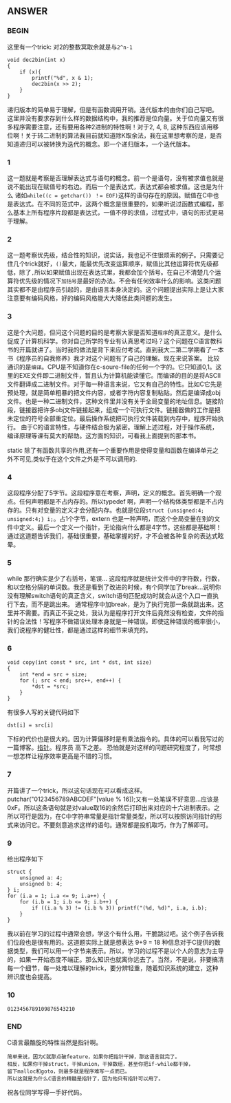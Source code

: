 ## ANSWER

### BEGIN
这里有一个trick: 对2的整数冥取余就是与`2^n-1`

```
void dec2bin(int x) 
{
    if (x){
        printf("%d", x & 1);
        dec2bin(x >> 2);
    }
}
```
递归版本的简单易于理解，但是有函数调用开销。迭代版本的由你们自己写吧。
这里并没有要求存到什么样的数据结构中，我的推荐是位向量。关于位向量又有很多程序需要注意，还有要用各种2进制的特性啊！对于2, 4, 8, 这种东西应该用移位啊！关于转二进制的算法我目前就知道除K取余法，我在这里想考察的是，是否知道递归可以被转换为迭代的概念。即一个递归版本，一个迭代版本。

### 1
这一题就是考察是否理解表达式与语句的概念。前一个是语句，没有被求值也就是说不能出现在赋值号的右边。而后一个是表达式，表达式都会被求值。这也是为什么
诸如`while((c = getchar()) ！= EOF)`这样的语句存在的原因。赋值在C中也是表达式。在不同的范式中，这两个概念是很重要的，如果听说过函数式编程，那么基本上所有程序片段都是表达式，一值不停的求值，过程式中，语句的形式更易于理解。

### 2
这一题考察优先级，结合性的知识，说实话，我也记不住很烦索的例子。只需要记住几个trick就好，`()`最大，能最优先改变运算顺序，赋值比其他运算符优先级都低，除了`,`所以如果赋值出现在表达式里，我都会加个括号。在自己不清楚几个运算符优先级的情况下`加括号`是最好的办法。不会有任何效率什么的影响。这类问题其实都不是由程序员引起的，是由语言本身决定的。这个问题提出实际上是让大家注意要有编码风格，好的编码风格能大大降低此类问题的发生。

### 3
这是个大问题，但问这个问题的目的是考察大家是否知道`程序`的真正意义。是什么促成了计算机科学。你对自己所学的专业有认真思考过吗？这个问题在C语言教科书的开篇就讲了。当时我的做法是背下来应付考试。直到我大二第二学期看了一本书《程序员的自我修养》我才对这个问题有了自己的理解。现在来说答案。
比较通识的是`编译`。CPU是不知道你在c-soure-file的任何一个字的。它只知道0,1。这里的EXE文件即二进制文件，暂且认为计算机能读懂它。而编译的目的是将ASCII文件翻译成二进制文件。对于每一种语言来说，它又有自己的特性。比如C它先是预处理，就是简单粗暴的把文件内容，或者字符内容复制粘贴。然后是编译成obj文件。也是一种二进制文件，这种文件里并没有关于全局变量的地址信息。链接阶段，链接器把许多obj文件链接起来，组成一个可执行文件。链接器做的工作是把未定位的符号全部重定位。最后操作系统把可执行文件装载到内存中，程序开始执行。
由于C的语言特性，与硬件结合极为紧密。理解上述过程，对于操作系统，编译原理等课有莫大的帮助。这方面的知识，可看我上面提到的那本书。

static 除了有函数共享的作用,还有一个重要作用是使得变量和函数在编译单元之外不可见,类似于在这个文件之外是不可以调用的.

### 4
这段程序分配了5字节。这段程序意在考察，声明，定义的概念。首先明确一个观点。任何声明都是不占内存的。所以typedef 啊，声明一个结构体类型都是不占内存的。只有对变量的定义才会分配内存。也就是位段`struct {unsigned:4; unsigned:4;} i;`。占1个字节，extern 也是一种声明，而这个全局变量在别的文件中定义。最后一个定义一个指针，无论指向什么都是4字节。这些都是基础啊！通过这道题告诉我们，基础很重要，基础掌握的好，才不会被各种复杂的表达式眩晕。

### 5
while 那行确实是少了右括号，笔误...
这段程序就是统计文件中的字符数，行数，和以空格分隔的单词数。我还是看到了改进的时候，有个同学加了break...说明你没有理解switch语句的真正含义，switch语句匹配成功时就会从这个入口一直执行下去，而不是跳出来。 通常程序中加break，是为了执行完那一条就跳出来。这里并不需要。而真正不妥之处，我认为是程序打开文件后竟然没有检查，文件的指针的合法性！写程序不做错误处理本身就是一种错误。即使这种错误的概率很小，我们说程序的健壮性，都是通过这样的细节来填充的。

### 6
```
void copy(int const * src, int * dst, int size)
{
    int *end = src + size;
    for (; src < end; src++, end++) {
        *dst = *src;
    }
}
```
有很多人写的关键代码如下
```
dst[i] = src[i]
```
下标的代价也是很大的。因为计算偏移时是有乘法指令的。具体的可以看我写过的一篇博客。[指针](https://github.com/whps/whps.github.io/issues/7)。程序员
高下之差。 恐怕就是对这样的问题研究程度了，时常想一想怎样让程序效率更高是不错的习惯。

### 7
开篇讲了一个trick，所以这句话现在可以看成这样。
putchar("0123456789ABCDEF"[value % 16]);又有一处笔误不好意思...应该是0xF。所以这条语句就是对value取16的余然后打印出来对应的十六进制表示。之所以可行是因为，在C中字符串常量是指针常量类型，所以可以按照访问指针的形式来访问它。不要刻意追求这样的语句。通常都是投机取巧，作为了解即可。

### 9
给出程序如下
```
struct {
    unsigned a: 4;
    unsigned b: 4;
} i;
for (i.a = 1; i.a <= 9; i.a++) {
    for (i.b = 1; i.b <= 9; i.b++) {
        if ((i.a % 3) != (i.b % 3)) printf("(%d, %d)", i.a, i.b); 
    }
}
```
我以前在学习的过程中通常会想，学这个有什么用，干脆跳过吧。这个例子告诉我们位段也是很有用的。这道题实际上就是想表达 9+9 = 18 种信息对于C提供的数据类型，我们可以用一个字节来表示。所以，学习的过程不是以个人的意志为主导的，如果一开始态度不端正。那么知识也就离你远去了。当然，不是说，非要搞清每一个细节，每一处难以理解的trick，要分辨轻重，随着知识系统的建立，这种辨识度也会提高。

### 10
`0123456789109876543210`
### END
C语言最酷旋的特性当然是指针啊。
```
简单来说，因为C就那点破feature，如果你把指针干掉，那这语言就完了。
相反，如果你干掉struct，干掉union，干掉数组，甚至你把if-while都干掉，
留下malloc和goto，则最多就是程序难写一点而已。
所以这就是为什么C语言的精髓是指针了，因为他只有指针可以用了。
```
祝各位同学写得一手好代码。
